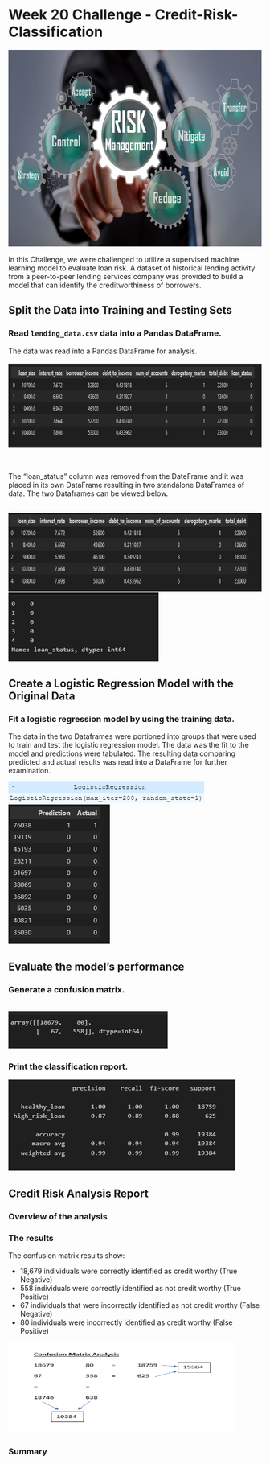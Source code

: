 # Week 20 Challenge - Credit-Risk-Classification

<img src="ReadMe Pics/Pic 12.png" width="648" height="391">

In this Challenge, we were challenged to utilize a supervised machine learning model to evaluate loan risk. A dataset of historical lending activity from a peer-to-peer lending services company was provided to build a model that can identify the creditworthiness of borrowers.   


## Split the Data into Training and Testing Sets

### Read `lending_data.csv` data into a Pandas DataFrame.

 The data was read into a Pandas DataFrame for analysis.  
<br>
<img src="ReadMe Pics/Pic 1.png" width="858" height="167">

<br>


The “loan_status” column was removed from the DateFrame and it was placed in its own DataFrame resulting in two standalone DataFrames of data.  The two Dataframes can be viewed below. 

<br>
<img src="ReadMe Pics/Pic 3.png" width="785" height="155">
<img src="ReadMe Pics/Pic 2.png" width="299" height="136">


## Create a Logistic Regression Model with the Original Data

### Fit a logistic regression model by using the training data.

The data in the two Dataframes were portioned into groups that were used to train and test the logistic regression model.  The data was the fit to the model and predictions were tabulated. The resulting data comparing predicted and actual results was read into a DataFrame for further examination.  

<img src="ReadMe Pics/Pic 16.png" width="390" height="42">

<br>

<img src="ReadMe Pics/Pic 4.png" width="202" height="277">
<br>



## Evaluate the model’s performance

### Generate a confusion matrix.


<br>
<img src="ReadMe Pics/Pic 5.png" width="317" height="74">

### Print the classification report.

<img src="ReadMe Pics/Pic 6.png" width="452" height="181">
<br>

## Credit Risk Analysis Report
### Overview of the analysis





### The results

The confusion matrix results show:
<br>
* 18,679 individuals were correctly identified as credit worthy (True Negative)
* 558 individuals were correctly identified as not credit worthy (True Positive)
* 67 individuals that were incorrectly identified as not credit worthy (False Negative)
* 80 individuals were incorrectly identified as credit worthy (False Positive)

<img src="ReadMe Pics/Pic 17.png" width="452" height="181">

  
### Summary

